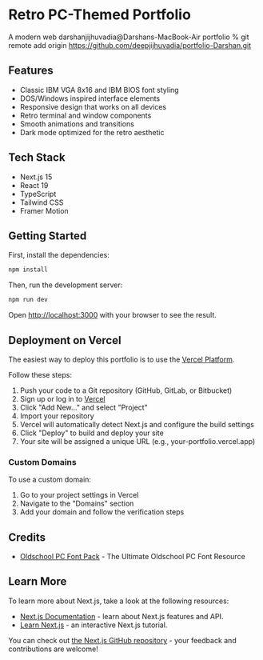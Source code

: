 # Retro PC-Themed Portfolio

A modern web darshanjijhuvadia@Darshans-MacBook-Air portfolio % git remote add origin <https://github.com/deepjijhuvadia/portfolio-Darshan.git>

## Features

- Classic IBM VGA 8x16 and IBM BIOS font styling
- DOS/Windows inspired interface elements
- Responsive design that works on all devices
- Retro terminal and window components
- Smooth animations and transitions
- Dark mode optimized for the retro aesthetic

## Tech Stack

- Next.js 15
- React 19
- TypeScript
- Tailwind CSS
- Framer Motion

## Getting Started

First, install the dependencies:

```bash
npm install
```

Then, run the development server:

```bash
npm run dev
```

Open [http://localhost:3000](http://localhost:3000) with your browser to see the result.

## Deployment on Vercel

The easiest way to deploy this portfolio is to use the [Vercel Platform](https://vercel.com/new).

Follow these steps:

1. Push your code to a Git repository (GitHub, GitLab, or Bitbucket)
2. Sign up or log in to [Vercel](https://vercel.com)
3. Click "Add New..." and select "Project"
4. Import your repository
5. Vercel will automatically detect Next.js and configure the build settings
6. Click "Deploy" to build and deploy your site
7. Your site will be assigned a unique URL (e.g., your-portfolio.vercel.app)

### Custom Domains

To use a custom domain:

1. Go to your project settings in Vercel
2. Navigate to the "Domains" section
3. Add your domain and follow the verification steps

## Credits

- [Oldschool PC Font Pack](https://int10h.org/oldschool-pc-fonts/) - The Ultimate Oldschool PC Font Resource

## Learn More

To learn more about Next.js, take a look at the following resources:

- [Next.js Documentation](https://nextjs.org/docs) - learn about Next.js features and API.
- [Learn Next.js](https://nextjs.org/learn) - an interactive Next.js tutorial.

You can check out [the Next.js GitHub repository](https://github.com/vercel/next.js) - your feedback and contributions are welcome!
